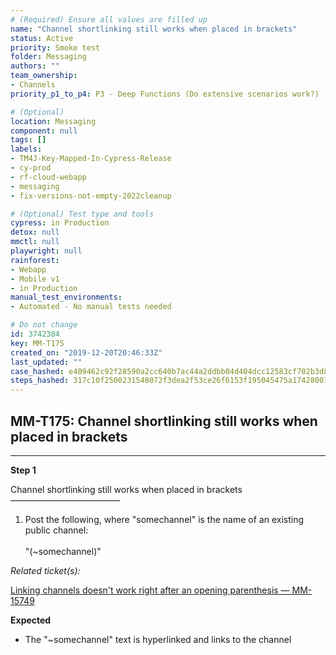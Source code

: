 ```yaml
---
# (Required) Ensure all values are filled up
name: "Channel shortlinking still works when placed in brackets"
status: Active
priority: Smoke test
folder: Messaging
authors: ""
team_ownership: 
- Channels
priority_p1_to_p4: P3 - Deep Functions (Do extensive scenarios work?)

# (Optional)
location: Messaging
component: null
tags: []
labels: 
- TM4J-Key-Mapped-In-Cypress-Release
- cy-prod
- rf-cloud-webapp
- messaging
- fix-versions-not-empty-2022cleanup

# (Optional) Test type and tools
cypress: in Production
detox: null
mmctl: null
playwright: null
rainforest: 
- Webapp
- Mobile v1
- in Production
manual_test_environments: 
- Automated - No manual tests needed

# Do not change
id: 3742384
key: MM-T175
created_on: "2019-12-20T20:46:33Z"
last_updated: ""
case_hashed: e409462c92f28590a2cc640b7ac44a2ddbb04d404dcc12583cf702b3d87d889530dc55f25a5db1ef0847952b9d4ba30f
steps_hashed: 317c10f2500231548072f3dea2f53ce26f6153f195045475a17428007da2dfc17e837649dd5d09b7abbae9b6a5b6f82d
---
```


<!-- (Auto-generated) Based on frontmatter's "key" and "name" -->

## MM-T175: Channel shortlinking still works when placed in brackets

---

**Step 1**

Channel shortlinking still works when placed in brackets\
–––––––––––––––––––––––––

1. Post the following, where "somechannel" is the name of an existing public channel:
   \
   \
   "(\~somechannel)"

_Related ticket(s):_

[Linking channels doesn't work right after an opening parenthesis — MM-15749](https://mattermost.atlassian.net/browse/MM-15749)

**Expected**

- The "\~somechannel" text is hyperlinked and links to the channel
